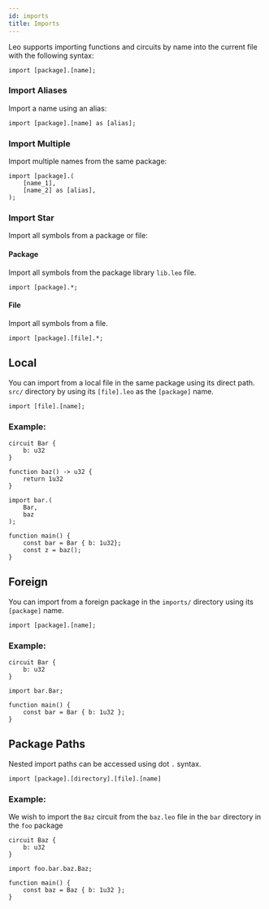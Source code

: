 ```yaml
---
id: imports
title: Imports
---
```


Leo supports importing functions and circuits by name into the current file with the following syntax:

```leo
import [package].[name];
```

### Import Aliases
Import a name using an alias:
```leo
import [package].[name] as [alias];
```

### Import Multiple
Import multiple names from the same package:
```leo
import [package].(
    [name_1],
    [name_2] as [alias],
);
```

### Import Star
Import all symbols from a package or file:

#### Package
Import all symbols from the package library `lib.leo` file.
```leo
import [package].*;
```
#### File
Import all symbols from a file.
```leo
import [package].[file].*;
```

## Local
You can import from a local file in the same package using its direct path.
`src/` directory by using its `[file].leo` as the `[package]` name.

```leo
import [file].[name];
```

### Example: 
```leo title="src/bar.leo"
circuit Bar {
    b: u32
}

function baz() -> u32 {
    return 1u32
}
```


```leo title="src/main.leo"
import bar.(
    Bar,
    baz
);

function main() {
    const bar = Bar { b: 1u32};
    const z = baz();
}
```

## Foreign
You can import from a foreign package in the `imports/` directory using its `[package]` name.
```leo
import [package].[name];
```

### Example:
```leo title="imports/bar/src/lib.leo"
circuit Bar {
    b: u32
}
```

```leo title="src/main.leo"
import bar.Bar;

function main() {
    const bar = Bar { b: 1u32 };
}
```

## Package Paths
Nested import paths can be accessed using dot `.` syntax.
```leo
import [package].[directory].[file].[name]
```

### Example:
We wish to import the `Baz` circuit from the `baz.leo` file in the `bar` directory in the `foo` package


```leo title="imports/foo/src/bar/baz.leo"
circuit Baz {
    b: u32
}
```

```leo title="src/main.leo"
import foo.bar.baz.Baz;

function main() {
    const baz = Baz { b: 1u32 };
}
```
